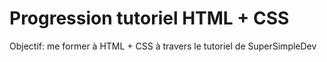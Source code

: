 # Progression tutoriel HTML + CSS

Objectif: me former à HTML + CSS à travers le tutoriel de SuperSimpleDev